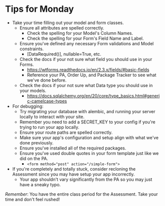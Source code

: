 # Tips for Monday

- Take your time filling out your model and form classes.
    - Ensure all attributes are spelled correctly.
        - Check the spelling for your Model's Column Names.
        - Check the spelling for your Form's Field Name and Label.
    - Ensure you've defined any necessary Form validations and Model constraints.
        - [DataRequired()], nullable=True, etc.
    - Check the docs if your not sure what field you should use in your Forms.
        - https://wtforms.readthedocs.io/en/2.3.x/fields/#basic-fields
        - Reference your PA, Order Up, and Package Tracker to see what we've done before.
    - Check the docs if your not sure what Data type you should use in your models.
        - https://docs.sqlalchemy.org/en/20/core/type_basics.html#generic-camelcase-types
- For debugging:
    - Try migrating your database with alembic, and running your server locally to interact with your site.
    - Remember you need to add a SECRET_KEY to your config if you're trying to run your app locally.
    - Ensure your route paths are spelled correctly.
    - Make sure your app's configuration and setup align with what we've done previously.
    - Ensure you've installed all of the required packages.
    - Ensure you've used double quotes in your form template just like we did on the PA.
        - `<form method="post" action="/simple-form">`
- If you're completely and totally stuck, consider recloning the Assessment since you may have setup your app incorrectly.
    - Your app shouldn't vary significantly from the PA so you may just have a sneaky typo.

*Remember*: You have the entire class period for the Assessment.  Take your time and don't feel rushed!
